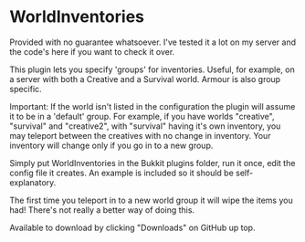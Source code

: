 WorldInventories
=======================

Provided with no guarantee whatsoever. I've tested it a lot on my server and the code's here if you want to check it over.

This plugin lets you specify 'groups' for inventories. Useful, for example, on a server with both a Creative and a Survival world. Armour is also group specific.

Important: If the world isn't listed in the configuration the plugin will assume it to be in a 'default' group. For example, if you have worlds "creative", "survival" and "creative2", with "survival" having it's own inventory, you may teleport between the creatives with no change in inventory. Your inventory will change only if you go in to a new group.

Simply put WorldInventories in the Bukkit plugins folder, run it once, edit the config file it creates. An example is included so it should be self-explanatory.

The first time you teleport in to a new world group it will wipe the items you had! There's not really a better way of doing this.

Available to download by clicking "Downloads" on GitHub up top.
